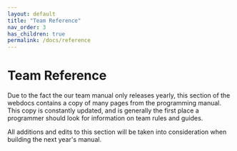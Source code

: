 ```yaml
---
layout: default
title: "Team Reference"
nav_order: 3
has_children: true
permalink: /docs/reference
---
```


# Team Reference
Due to the fact the our team manual only releases yearly, this section of the webdocs contains a copy of many pages from the programming manual. This copy is constantly updated, and is generally the first place a programmer should look for information on team rules and guides. 

All additions and edits to this section will be taken into consideration when building the next year's manual.